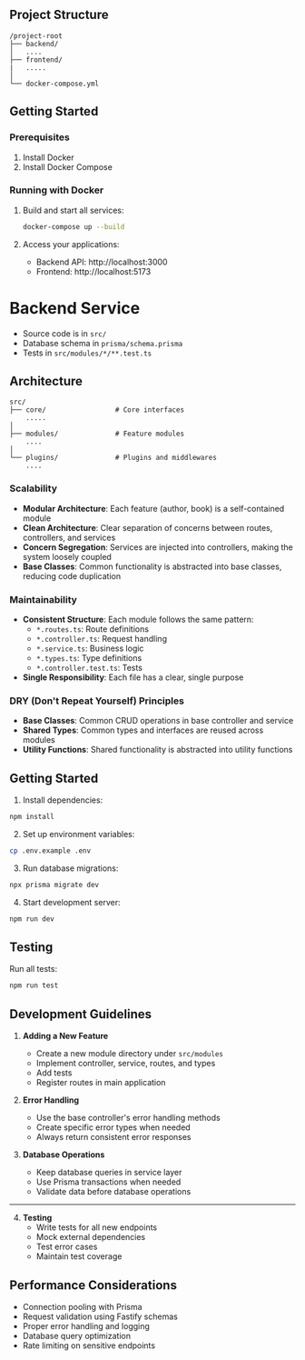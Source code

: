 ## Project Structure

```
/project-root
├── backend/
│   ....
├── frontend/
|   .....
│
└── docker-compose.yml
```

## Getting **Started**

### Prerequisites

1. Install Docker
2. Install Docker Compose

### Running with Docker

1. Build and start all services:
   ```bash
   docker-compose up --build
   ```

2. Access your applications:
   - Backend API: http://localhost:3000
   - Frontend: http://localhost:5173


# Backend Service

- Source code is in `src/`
- Database schema in `prisma/schema.prisma`
- Tests in `src/modules/*/**.test.ts`

## Architecture

```
src/
├── core/                 # Core interfaces
    .....
│
├── modules/              # Feature modules
    ....
│
└── plugins/              # Plugins and middlewares
    ....
```

### Scalability
- **Modular Architecture**: Each feature (author, book) is a self-contained module
- **Clean Architecture**: Clear separation of concerns between routes, controllers, and services
- **Concern Segregation**: Services are injected into controllers, making the system loosely coupled
- **Base Classes**: Common functionality is abstracted into base classes, reducing code duplication

### Maintainability
- **Consistent Structure**: Each module follows the same pattern:
  - `*.routes.ts`: Route definitions
  - `*.controller.ts`: Request handling
  - `*.service.ts`: Business logic
  - `*.types.ts`: Type definitions
  - `*.controller.test.ts`: Tests
- **Single Responsibility**: Each file has a clear, single purpose

### DRY (Don't Repeat Yourself) Principles
- **Base Classes**: Common CRUD operations in base controller and service
- **Shared Types**: Common types and interfaces are reused across modules
- **Utility Functions**: Shared functionality is abstracted into utility functions

## Getting Started

1. Install dependencies:
```bash
npm install
```

2. Set up environment variables:
```bash
cp .env.example .env
```

3. Run database migrations:
```bash
npx prisma migrate dev
```

4. Start development server:
```bash
npm run dev
```

## Testing

Run all tests:
```bash
npm run test
```

## Development Guidelines

1. **Adding a New Feature**
   - Create a new module directory under `src/modules`
   - Implement controller, service, routes, and types
   - Add tests
   - Register routes in main application

2. **Error Handling**
   - Use the base controller's error handling methods
   - Create specific error types when needed
   - Always return consistent error responses

3. **Database Operations**
   - Keep database queries in service layer
   - Use Prisma transactions when needed
   - Validate data before database operations
****
4. **Testing**
   - Write tests for all new endpoints
   - Mock external dependencies
   - Test error cases
   - Maintain test coverage

## Performance Considerations

- Connection pooling with Prisma
- Request validation using Fastify schemas
- Proper error handling and logging
- Database query optimization
- Rate limiting on sensitive endpoints